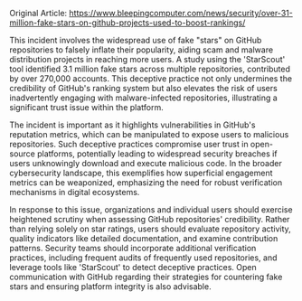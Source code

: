 Original Article: https://www.bleepingcomputer.com/news/security/over-31-million-fake-stars-on-github-projects-used-to-boost-rankings/

This incident involves the widespread use of fake "stars" on GitHub repositories to falsely inflate their popularity, aiding scam and malware distribution projects in reaching more users. A study using the 'StarScout' tool identified 3.1 million fake stars across multiple repositories, contributed by over 270,000 accounts. This deceptive practice not only undermines the credibility of GitHub's ranking system but also elevates the risk of users inadvertently engaging with malware-infected repositories, illustrating a significant trust issue within the platform.

The incident is important as it highlights vulnerabilities in GitHub's reputation metrics, which can be manipulated to expose users to malicious repositories. Such deceptive practices compromise user trust in open-source platforms, potentially leading to widespread security breaches if users unknowingly download and execute malicious code. In the broader cybersecurity landscape, this exemplifies how superficial engagement metrics can be weaponized, emphasizing the need for robust verification mechanisms in digital ecosystems.

In response to this issue, organizations and individual users should exercise heightened scrutiny when assessing GitHub repositories' credibility. Rather than relying solely on star ratings, users should evaluate repository activity, quality indicators like detailed documentation, and examine contribution patterns. Security teams should incorporate additional verification practices, including frequent audits of frequently used repositories, and leverage tools like 'StarScout' to detect deceptive practices. Open communication with GitHub regarding their strategies for countering fake stars and ensuring platform integrity is also advisable.